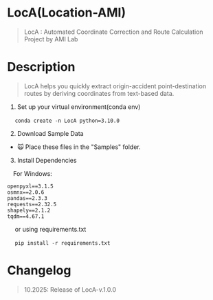 # LocA(Location-AMI)
> LocA : Automated Coordinate Correction and Route Calculation Project by AMI Lab


# Description
> LocA helps you quickly extract origin-accident point-destination routes by deriving coordinates from text-based data.

1. Set up your virtual environment(conda env)

&emsp; `conda create -n LocA python=3.10.0`


2. Download Sample Data

   
- :scream_cat: Place these files in the "Samples" folder.

3. Install Dependencies
   
&emsp;For Windows: 
```
openpyxl==3.1.5
osmnx==2.0.6
pandas==2.3.3
requests==2.32.5
shapely==2.1.2
tqdm==4.67.1
```
&emsp; or using requirements.txt

&emsp; `pip install -r requirements.txt`

# Changelog
> 10.2025: Release of LocA-v.1.0.0

